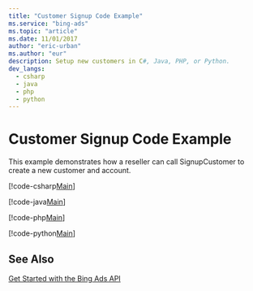 ```yaml
---
title: "Customer Signup Code Example"
ms.service: "bing-ads"
ms.topic: "article"
ms.date: 11/01/2017
author: "eric-urban"
ms.author: "eur"
description: Setup new customers in C#, Java, PHP, or Python.
dev_langs:
  - csharp
  - java
  - php
  - python
---
```

# Customer Signup Code Example
This example demonstrates how a reseller can call SignupCustomer to create a new customer and account.

[!code-csharp[Main](../../BingAds-dotNet-SDK/examples/BingAdsExamples/BingAdsExamplesLibrary/v11/CustomerSignup.cs)]

[!code-java[Main](../../BingAds-Java-SDK/examples/BingAdsDesktopApp/src/main/java/com/microsoft/bingads/examples/v11/CustomerSignup.java)]

[!code-php[Main](../../BingAds-PHP-SDK/samples/V11/CustomerSignup.php)]

[!code-python[Main](../../BingAds-Python-SDK/examples/BingAdsPythonConsoleExamples/BingAdsPythonConsoleExamples/v11/customer_signup.py)]

## See Also
[Get Started with the Bing Ads API](../guides/get-started.md)  
